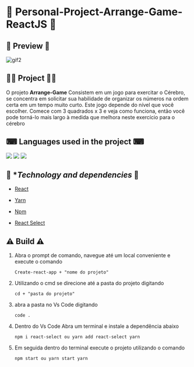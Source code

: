    <h1>📌 Personal-Project-Arrange-Game-ReactJS 📌</h1>
   
   ## 🔎 **Preview** 🔎
   
   ![gif2](https://user-images.githubusercontent.com/69303138/115332413-27bb6880-a16e-11eb-854c-1611b6b88ccd.gif)
   
   ## 👨‍💻 **Project** 👨‍💻
   
   O projeto **Arrange-Game**  Consistem em um jogo para exercitar o Cérebro, se concentra em solicitar sua habilidade de organizar os números na ordem certa em um tempo muito        curto. Este jogo depende do nível que você escolher. Comece com 3 quadrados x 3 e veja como funciona, então você pode torná-lo mais largo à medida que melhora neste exercício      para o cérebro

   ## ⌨ **Languages used in the project** ⌨ 

![](https://img.shields.io/badge/HTML5-E34F26?style=for-the-badge&logo=html5&logoColor=white) ![](https://img.shields.io/badge/CSS3-1572B6?style=for-the-badge&logo=css3&logoColor=white) ![](https://img.shields.io/badge/JavaScript-F7DF1E?style=for-the-badge&logo=javascript&logoColor=black)

  ## 🚀 **Technology and dependencies* 🚀

  <ul> <li><a href="https://reactjs.org" rel="nofollow">React</a> </li></ul>
  <ul> <li><a href="https://classic.yarnpkg.com/lang/en/" rel="nofollow">Yarn</a> </li></ul>
  <ul> <li><a href="https://docs.npmjs.com" rel="nofollow">Npm</a> </li></ul>
  <ul> <li><a href="https://react-select.com/home" rel="nofollow">React Select</a> </li></ul>
  

## ⚠️ **Build** ⚠️

1. Abra o prompt de comando, navegue até um local conveniente e execute o comando 

    <pre><code><span>Create-react-app + "nome do projeto"</span></code></pre>
    
2. Utilizando o cmd se direcione até a pasta do projeto digitando 

    <pre><code><span>cd + "pasta do projeto"</span></code></pre>

3. abra a pasta no Vs Code digitando 

    <pre><code><span>code .</span></code></pre>
     
4. Dentro do Vs Code Abra um terminal e instale a dependência abaixo

    <pre><code><span>npm i react-select ou yarn add react-select</span> yarn</code></pre>
    
5. Em seguida dentro do terminal execute o projeto utilizando o comando 

    <pre><code><span>npm start ou yarn start</span> yarn</code></pre>
